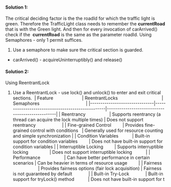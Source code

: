 #### **Solution 1:**
The critical deciding factor is the the roadId for which the traffic light is green. Therefore the TrafficLight class needs to remember the **currentRoad** that is with the Green light.
And then for every invocation of carArrived() check if the  **currentRoad** is the same as the parameter roadId.
​
Using Semaphores  - only 1 permit suffices.
1. Use a semaphore to make sure the critical section is guarded.
- carArrived() - acquireUninterruptibly() and release()
​
#### **Solution 2:**
Using ReentrantLock
1. Use a ReentrantLock - use lock() and unlock() to enter and exit critical sections.
​
| Feature                       | ReentrantLocks                                   | Semaphores                                      |
|-------------------------------|--------------------------------------------------|-------------------------------------------------|
| Reentrancy                    | Supports reentrancy (a thread can acquire the lock multiple times) | Does not support reentrancy                      |
| Fine-grained Control          | Provides fine-grained control with conditions    | Generally used for resource counting and simple synchronization |
| Condition Variables           | Built-in support for condition variables         | Does not have built-in support for condition variables |
| Interruptible Locking         | Supports interruptible locking                  | Does not support interruptible locking           |
| Performance                   | Can have better performance in certain scenarios | Can be heavier in terms of resource usage         |
| Fairness                       | Provides fairness options (fair lock acquisition) | Fairness is not guaranteed by default             |
| Built-in Try-Lock             | Built-in support for tryLock() method            | Does not have built-in support for t
​